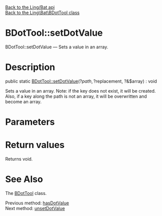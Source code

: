 [Back to the Ling/Bat api](https://github.com/lingtalfi/Bat/blob/master/doc/api/Ling/Bat.md)<br>
[Back to the Ling\Bat\BDotTool class](https://github.com/lingtalfi/Bat/blob/master/doc/api/Ling/Bat/BDotTool.md)


BDotTool::setDotValue
================



BDotTool::setDotValue — Sets a value in an array.




Description
================


public static [BDotTool::setDotValue](https://github.com/lingtalfi/Bat/blob/master/doc/api/Ling/Bat/BDotTool/setDotValue.md)(?$path, ?$replacement, ?&$array) : void




Sets a value in an array.
Note: if the key does not exist, it will be created.
Also, if a key along the path is not an array, it will be overwritten and become an array.




Parameters
================



Return values
================

Returns void.








See Also
================

The [BDotTool](https://github.com/lingtalfi/Bat/blob/master/doc/api/Ling/Bat/BDotTool.md) class.

Previous method: [hasDotValue](https://github.com/lingtalfi/Bat/blob/master/doc/api/Ling/Bat/BDotTool/hasDotValue.md)<br>Next method: [unsetDotValue](https://github.com/lingtalfi/Bat/blob/master/doc/api/Ling/Bat/BDotTool/unsetDotValue.md)<br>

